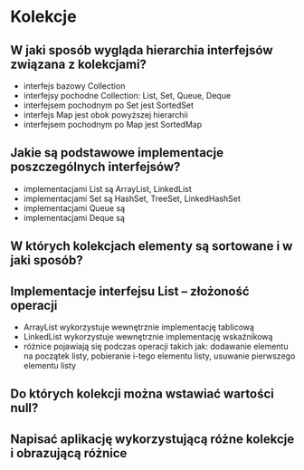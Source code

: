 
# Kolekcje

## W jaki sposób wygląda hierarchia interfejsów związana z kolekcjami?

* interfejs bazowy Collection
* interfejsy pochodne Collection: List, Set, Queue, Deque
* interfejsem pochodnym po Set jest SortedSet
* interfejs Map jest obok powyższej hierarchii
* interfejsem pochodnym po Map jest SortedMap

## Jakie są podstawowe implementacje poszczególnych interfejsów?

* implementacjami List są ArrayList, LinkedList
* implementacjami Set są HashSet, TreeSet, LinkedHashSet
* implementacjami Queue są
* implementacjami Deque są


## W których kolekcjach elementy są sortowane i w jaki sposób?


## Implementacje interfejsu List – złożoność operacji

* ArrayList wykorzystuje wewnętrznie implementację tablicową
* LinkedList wykorzystuje wewnętrznie implementację wskaźnikową
* różnice pojawiają się podczas operacji takich jak: dodawanie elementu na początek listy, pobieranie i-tego elementu listy, usuwanie pierwszego elementu listy

## Do których kolekcji można wstawiać wartości null?

## Napisać aplikację wykorzystującą różne kolekcje i obrazującą różnice